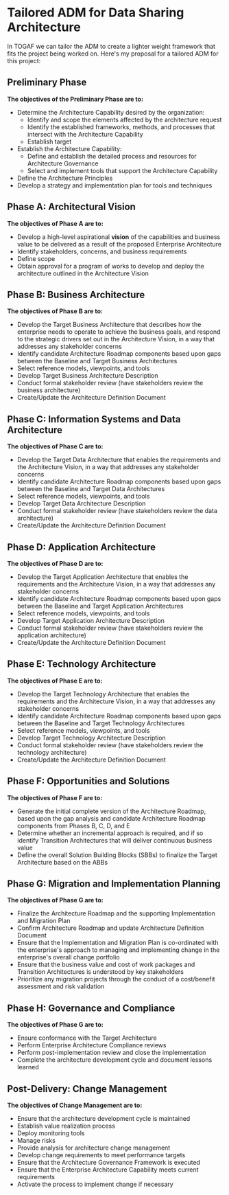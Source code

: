 # Tailored ADM for Data Sharing Architecture

In TOGAF we can tailor the ADM to create a lighter weight framework that fits the project being worked on. Here's my proposal for a tailored ADM for this project:

## Preliminary Phase

**The objectives of the Preliminary Phase are to:**

* Determine the Architecture Capability desired by the organization:
  * Identify and scope the elements affected by the architecture request
  * Identify the established frameworks, methods, and processes that intersect with the Architecture Capability
  * Establish target
* Establish the Architecture Capability:
  * Define and establish the detailed process and resources for Architecture Governance
  * Select and implement tools that support the Architecture Capability
* Define the Architecture Principles
* Develop a strategy and implementation plan for tools and techniques

## Phase A: Architectural Vision

**The objectives of Phase A are to:**

* Develop a high-level aspirational **vision** of the capabilities and business value to be delivered as a result of the proposed Enterprise Architecture
* Identify stakeholders, concerns, and business requirements
* Define scope
* Obtain approval for a program of works to develop and deploy the architecture outlined in the Architecture Vision

## Phase B: Business Architecture

**The objectives of Phase B are to:**

* Develop the Target Business Architecture that describes how the enterprise needs to operate to achieve the business goals, and respond to the strategic drivers set out in the Architecture Vision, in a way that addresses any stakeholder concerns
* Identify candidate Architecture Roadmap components based upon gaps between the Baseline and Target Business Architectures
* Select reference models, viewpoints, and tools
* Develop Target Business Architecture Description
* Conduct formal stakeholder review (have stakeholders review the business architecture)
* Create/Update the Architecture Definition Document

## Phase C: Information Systems and Data Architecture

**The objectives of Phase C are to:**

* Develop the Target Data Architecture that enables the requirements and the Architecture Vision, in a way that addresses any stakeholder concerns
* Identify candidate Architecture Roadmap components based upon gaps between the Baseline and Target Data Architectures
* Select reference models, viewpoints, and tools
* Develop Target Data Architecture Description
* Conduct formal stakeholder review (have stakeholders review the data architecture)
* Create/Update the Architecture Definition Document

## Phase D: Application Architecture

**The objectives of Phase D are to:**

* Develop the Target Application Architecture that enables the requirements and the Architecture Vision, in a way that addresses any stakeholder concerns
* Identify candidate Architecture Roadmap components based upon gaps between the Baseline and Target Application Architectures
* Select reference models, viewpoints, and tools
* Develop Target Application Architecture Description
* Conduct formal stakeholder review (have stakeholders review the application architecture)
* Create/Update the Architecture Definition Document

## Phase E: Technology Architecture

**The objectives of Phase E are to:**

* Develop the Target Technology Architecture that enables the requirements and the Architecture Vision, in a way that addresses any stakeholder concerns
* Identify candidate Architecture Roadmap components based upon gaps between the Baseline and Target Technology Architectures
* Select reference models, viewpoints, and tools
* Develop Target Technology Architecture Description
* Conduct formal stakeholder review (have stakeholders review the technology architecture)
* Create/Update the Architecture Definition Document

## Phase F: Opportunities and Solutions

**The objectives of Phase F are to:**

* Generate the initial complete version of the Architecture Roadmap, based upon the gap analysis and candidate Architecture Roadmap components from Phases B, C, D, and E
* Determine whether an incremental approach is required, and if so identify Transition Architectures that will deliver continuous business value
* Define the overall Solution Building Blocks (SBBs) to finalize the Target Architecture based on the ABBs

## Phase G: Migration and Implementation Planning

**The objectives of Phase G are to:**

* Finalize the Architecture Roadmap and the supporting Implementation and Migration Plan
* Confirm Architecture Roadmap and update Architecture Definition Document
* Ensure that the Implementation and Migration Plan is co-ordinated with the enterprise's approach to managing and implementing change in the enterprise's overall change portfolio
* Ensure that the business value and cost of work packages and Transition Architectures is understood by key stakeholders
* Prioritize any migration projects through the conduct of a cost/benefit assessment and risk validation


## Phase H: Governance and Compliance

**The objectives of Phase G are to:**

* Ensure conformance with the Target Architecture 
* Perform Enterprise Architecture Compliance reviews
* Perform post-implementation review and close the implementation
* Complete the architecture development cycle and document lessons learned

## Post-Delivery: Change Management

**The objectives of Change Management are to:**

* Ensure that the architecture development cycle is maintained
* Establish value realization process
* Deploy monitoring tools 
* Manage risks 
* Provide analysis for architecture change management 
* Develop change requirements to meet performance targets
* Ensure that the Architecture Governance Framework is executed
* Ensure that the Enterprise Architecture Capability meets current requirements
* Activate the process to implement change if necessary